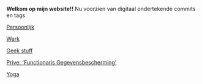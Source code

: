 **Welkom op mijn website!!** 
Nu voorzien van digitaal ondertekende commits en tags

[Persoonlijk](https://bartfennema.github.io/bloglist.html)

[Werk](https://bartfennema.github.io/werk/index.html)

[Geek stuff](https://bartfennema.github.io/remember.html) 

[Prive: 'Functionaris Gegevensbescherming'](https://github.com/bartfennema/Functionaris-Gegevensbescherming)

[Yoga](https://bartfennema.github.io/yoga/index.html)

